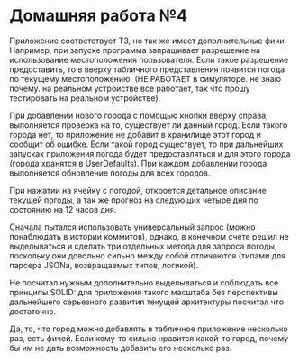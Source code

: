 # Домашняя работа №4

Приложение соответствует ТЗ, но так же имеет дополнительные фичи. Например, при запуске программа запрашивает разрешение на использование местоположения пользователя. Если такое разрешение предоставить, то в вверху табличного представления появится погода по текущему местоположению. (НЕ РАБОТАЕТ в симуляторе. не знаю почему. на реальном устройстве все работает, так что прошу тестировать на реальном устройстве). 

При добавлении нового города с помощью кнопки вверху справа, выполняется проверка на то, существует ли данный город. Если такого города нет, то приложение не добавит в хранилище этот город и сообщит об ошибке. Если такой город существует, то при дальнейших запусках приложения погода будет предоставляться и для этого города (города хранятся в UserDefaults). При каждом добавлении города выполняется обновление погоды для всех городов.

При нажатии на ячейку с погодой, откроется детальное описание текущей погоды, а так же прогноз на следующих четыре дня по состоянию на 12 часов дня. 

Сначала пытался использовать универсальный запрос (можно понаблюдать в истории коммитов), однако, в конечном счете решил не выделываться и сделать три отдельных метода для запроса погоды, поскольку они довольно сильно между собой отличаются (типами для парсеpa JSONa, возвращаемых типов, логикой). 

Не посчитал нужным дополнительно выделываться и соблюдать все принципы SOLID: для приложения такого масштаба без перспективы дальнейшего серьезного развития текущей архитектуры посчитал что достаточно. 

Да, то, что город можно добавлять в табличное приложение несколько раз, есть фичей. Если кому-то сильно нравится какой-то город, почему бы им не дать возможность добавить его несколько раз.
